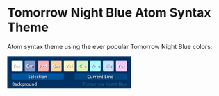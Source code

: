 # Tomorrow Night Blue Atom Syntax Theme

Atom syntax theme using the ever popular Tomorrow Night Blue colors:

![](https://github.com/ChrisKempson/Tomorrow-Theme/raw/master/Images/Tomorrow-Night-Blue-Palette.png)
